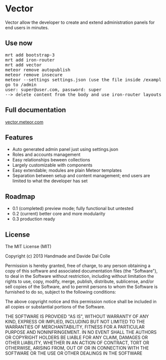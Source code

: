 # Vector
Vector allow the developer to create and extend administration panels for end users in minutes.

## Use now

<pre>
mrt add bootstrap-3
mrt add iron-router
mrt add vector
meteor remove autopublish
meteor remove insecure
meteor --settings settings.json (use the file inside /example)
go to /admin
user: super@user.com, password: super
--> delete content from the body and use iron-router layouts for your main content
</pre>

## Full documentation

<a href="http://vector.meteor.com">vector.meteor.com</a>

## Features
- Auto generated admin panel just using settings.json
- Roles and accounts management
- Easy relationships beween collections
- Largely customizable with components
- Easy extendable; modules are plain Meteor templates
- Separation between setup and content management; end users are limited to what the developer has set

## Roadmap

- 0.1 (completed) preview mode; fully functional but untested
- 0.2 (current) better core and more modularity
- 0.3 production ready

## License

The MIT License (MIT)

Copyright (c) 2013 Handmade and Davide Dal Colle

Permission is hereby granted, free of charge, to any person obtaining a copy of this software and associated documentation files (the "Software"), to deal in the Software without restriction, including without limitation the rights to use, copy, modify, merge, publish, distribute, sublicense, and/or sell copies of the Software, and to permit persons to whom the Software is furnished to do so, subject to the following conditions:  

The above copyright notice and this permission notice shall be included in all copies or substantial portions of the Software.  

THE SOFTWARE IS PROVIDED "AS IS", WITHOUT WARRANTY OF ANY KIND, EXPRESS OR IMPLIED, INCLUDING BUT NOT LIMITED TO THE WARRANTIES OF MERCHANTABILITY, FITNESS FOR A PARTICULAR PURPOSE AND NONINFRINGEMENT. IN NO EVENT SHALL THE AUTHORS OR COPYRIGHT HOLDERS BE LIABLE FOR ANY CLAIM, DAMAGES OR OTHER LIABILITY, WHETHER IN AN ACTION OF CONTRACT, TORT OR OTHERWISE, ARISING FROM, OUT OF OR IN CONNECTION WITH THE SOFTWARE OR THE USE OR OTHER DEALINGS IN THE SOFTWARE
